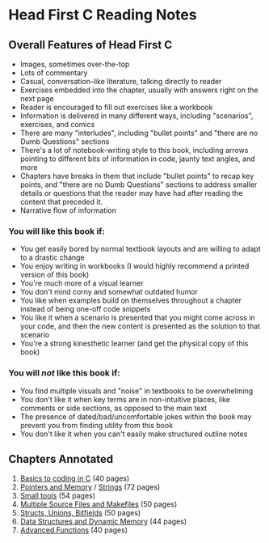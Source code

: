 # Head First C Reading Notes

## Overall Features of Head First C

- Images, sometimes over-the-top
- Lots of commentary
- Casual, conversation-like literature, talking directly to reader
- Exercises embedded into the chapter, usually with answers right on the next page
- Reader is encouraged to fill out exercises like a workbook
- Information is delivered in many different ways, including "scenarios", exercises, and comics
- There are many "interludes", including "bullet points" and "there are no Dumb Questions" sections
- There's a lot of notebook-writing style to this book, including arrows pointing to different bits of information in code, jaunty text angles, and more
- Chapters have breaks in them that include "bullet points" to recap key points, and "there are no Dumb Questions" sections to address smaller details or questions that the reader may have had after reading the content that preceded it.
- Narrative flow of information

### You will like this book if:
- You get easily bored by normal textbook layouts and are willing to adapt to a drastic change
- You enjoy writing in workbooks (I would highly recommend a printed version of this book)
- You're much more of a visual learner
- You don't mind corny and somewhat outdated humor
- You like when examples build on themselves throughout a chapter instead of being one-off code snippets
- You like it when a scenario is presented that you might come across in your code, and then the new content is presented as the solution to that scenario
- You're a strong kinesthetic learner (and get the physical copy of this book)

### You will *not* like this book if:
- You find multiple visuals and "noise" in textbooks to be overwhelming
- You don't like it when key terms are in non-intuitive places, like comments or side sections, as opposed to the main text
- The presence of dated/bad/uncomfortable jokes within the book may prevent you from finding utility from this book
- You don't like it when you can't easily make structured outline notes

## Chapters Annotated

1. [Basics to coding in C](chapter_1.md) (40 pages)
2. [Pointers and Memory](chapter_2.md) / [Strings](chapter_2_and_a_half.md) (72 pages)
3. [Small tools](chapter_3.md) (54 pages)
4. [Multiple Source Files and Makefiles](chapter_4.md) (50 pages)
5. [Structs, Unions, Bitfields](chapter_5.md) (50 pages)
6. [Data Structures and Dynamic Memory](chapter_6.md) (44 pages)
7. [Advanced Functions](chapter_7.md) (40 pages)
